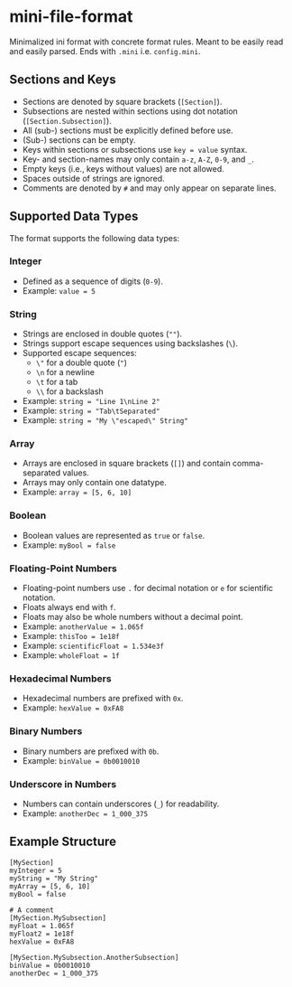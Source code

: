 

# mini-file-format

Minimalized ini format with concrete format rules. Meant to be easily read and easily parsed.
Ends with `.mini` i.e. `config.mini`.

## Sections and Keys

- Sections are denoted by square brackets (`[Section]`).
- Subsections are nested within sections using dot notation (`[Section.Subsection]`).
- All (sub-) sections must be explicitly defined before use.
- (Sub-) sections can be empty.
- Keys within sections or subsections use `key = value` syntax.
- Key- and section-names may only contain `a-z`, `A-Z`, `0-9`, and `_`.
- Empty keys (i.e., keys without values) are not allowed.
- Spaces outside of strings are ignored.
- Comments are denoted by `#` and may only appear on separate lines.

## Supported Data Types

The format supports the following data types:

### Integer
- Defined as a sequence of digits (`0-9`).
- Example: `value = 5`

### String
- Strings are enclosed in double quotes (`""`).
- Strings support escape sequences using backslashes (`\`).
- Supported escape sequences:
  - `\"` for a double quote (`"`)
  - `\n` for a newline
  - `\t` for a tab
  - `\\` for a backslash
- Example: `string = "Line 1\nLine 2"`
- Example: `string = "Tab\tSeparated"`
- Example: `string = "My \"escaped\" String"`

### Array
- Arrays are enclosed in square brackets (`[]`) and contain comma-separated values.
- Arrays may only contain one datatype.
- Example: `array = [5, 6, 10]`

### Boolean
- Boolean values are represented as `true` or `false`.
- Example: `myBool = false`

### Floating-Point Numbers
- Floating-point numbers use `.` for decimal notation or `e` for scientific notation.
- Floats always end with `f`.
- Floats may also be whole numbers without a decimal point.
- Example: `anotherValue = 1.065f`
- Example: `thisToo = 1e18f`
- Example: `scientificFloat = 1.534e3f`
- Example: `wholeFloat = 1f`

### Hexadecimal Numbers
- Hexadecimal numbers are prefixed with `0x`.
- Example: `hexValue = 0xFA8`

### Binary Numbers
- Binary numbers are prefixed with `0b`.
- Example: `binValue = 0b0010010`

### Underscore in Numbers
- Numbers can contain underscores (`_`) for readability.
- Example: `anotherDec = 1_000_375`

## Example Structure
```text
[MySection]
myInteger = 5
myString = "My String"
myArray = [5, 6, 10]
myBool = false

# A comment
[MySection.MySubsection]
myFloat = 1.065f
myFloat2 = 1e18f
hexValue = 0xFA8

[MySection.MySubsection.AnotherSubsection]
binValue = 0b0010010
anotherDec = 1_000_375
```

